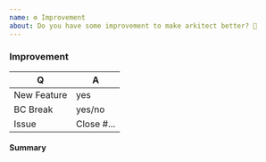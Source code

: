 ```yaml
---
name: ⚙ Improvement
about: Do you have some improvement to make arkitect better? 🎁
---
```


### Improvement

<!-- Fill in the relevant information below to help triage your issue. -->

|    Q        |   A
|------------ | ------
| New Feature | yes
| BC Break    | yes/no
| Issue       | Close #...

#### Summary

<!-- Provide a summary of the improvement you are submitting. -->

